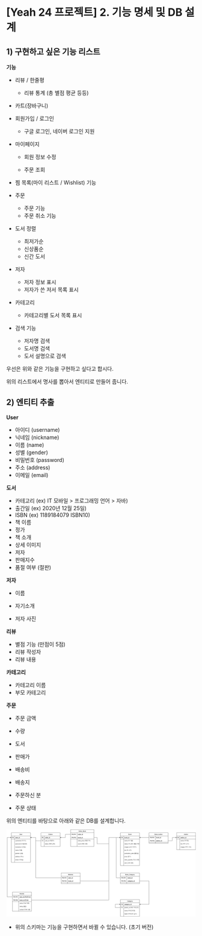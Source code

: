 # [Yeah 24 프로젝트] 2. 기능 명세 및 DB 설계





## 1) 구현하고 싶은 기능 리스트

**기능**

- 리뷰 / 한줄평
  - 리뷰 통계 (총 별점 평균 등등)
  
- 카트(장바구니)

- 회원가입 / 로그인

  - 구글 로그인, 네이버 로그인 지원

- 마이페이지

  - 회원 정보 수정

  - 주문 조회

- 찜 목록(마이 리스트 / Wishlist) 기능

- 주문

  - 주문 기능
  - 주문 취소 기능

- 도서 정렬
  - 최저가순
  - 신상품순
  - 신간 도서

- 저자
  - 저자 정보 표시 
  - 저자가 쓴 저서 목록 표시
- 카테고리
  - 카테고리별 도서 목록 표시
- 검색 기능
  - 저자명 검색
  - 도서명 검색
  - 도서 설명으로 검색





우선은 위와 같은 기능을 구현하고 싶다고 합시다.

위의 리스트에서 명사를 뽑아서 엔티티로 만들어 줍니다.





## 2) 엔티티 추출

**User**

- 아이디 (username) 
- 닉네임 (nickname)
- 이름 (name)
- 성별 (gender)
- 비밀번호 (password)
- 주소 (address)
- 이메일 (email)





**도서**

- 카테고리  (ex) IT 모바일 > 프로그래밍 언어 > 자바)
- 출간일     (ex) 2020년 12월 25일)
- ISBN        (ex) 1189184079  ISBN10)
- 책 이름
- 정가
- 책 소개
- 상세 이미지
- 저자
- 판매지수 
- 품절 여부 (절판)





**저자**

- 이름

- 자기소개

- 저자 사진

  



**리뷰**

- 별점 기능 (만점이 5점)
- 리뷰 작성자
- 리뷰 내용



**카테고리**

- 카테고리 이름
- 부모 카테고리



**주문**

- 주문 금액
- 수량

- 도서
- 판매가
- 배송비
- 배송지
- 주문하신 분
- 주문 상태





위의 엔티티를 바탕으로 아래와 같은 DB를 설계합니다.



![schema](https://github.com/jihoonwang98/yeah24-project/blob/master/%ED%94%84%EB%A1%9C%EC%A0%9D%ED%8A%B8%20%EC%84%A4%EB%AA%85/schema.png)



- 위의 스키마는 기능을 구현하면서 바뀔 수 있습니다. (초기 버전)

